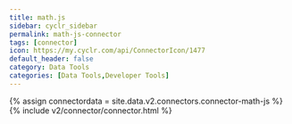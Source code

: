 ```yaml
---
title: math.js
sidebar: cyclr_sidebar
permalink: math-js-connector
tags: [connector]
icon: https://my.cyclr.com/api/ConnectorIcon/1477
default_header: false
category: Data Tools
categories: [Data Tools,Developer Tools]
---
```

{% assign connectordata = site.data.v2.connectors.connector-math-js %}
{% include v2/connector/connector.html %}	
